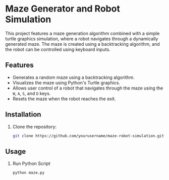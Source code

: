 # Maze Generator and Robot Simulation

This project features a maze generation algorithm combined with a simple turtle graphics simulation, where a robot navigates through a dynamically generated maze. The maze is created using a backtracking algorithm, and the robot can be controlled using keyboard inputs.

## Features

- Generates a random maze using a backtracking algorithm.
- Visualizes the maze using Python's Turtle graphics.
- Allows user control of a robot that navigates through the maze using the `W`, `A`, `S`, and `D` keys.
- Resets the maze when the robot reaches the exit.

## Installation

1. Clone the repository:
   ```bash
   git clone https://github.com/yourusername/maze-robot-simulation.git

## Usage

1. Run Python Script
   ```bash
   python maze.py
